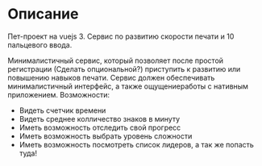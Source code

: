 # Описание

Пет-проект на vuejs 3. Сервис по развитию скорости печати и 10 пальцевого ввода.

Минималистичный сервис, который позволяет после простой регистрации (Сделать опциональной?) приступить к развитию или повышению навыков печати. Сервис должен обеспечивать минималистичный интерфейс, а также ощущениеработы с нативным приложением. Возможности:

- Видеть счетчик времени
- Видеть среднее колличество знаков в минуту
- Иметь возможность отследить свой прогресс
- Иметь возможность выбрать уровень сложности
- Иметь возможность посмотреть список лидеров, а так же попасть туда!
